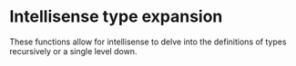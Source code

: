 # Intellisense type expansion

These functions allow for intellisense to delve into the definitions of types recursively or a single level down.
